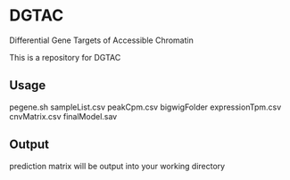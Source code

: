 # DGTAC
Differential Gene Targets of Accessible Chromatin

This is a repository for DGTAC

## Usage
pegene.sh sampleList.csv peakCpm.csv bigwigFolder expressionTpm.csv cnvMatrix.csv finalModel.sav

## Output
prediction matrix will be output into your working directory

